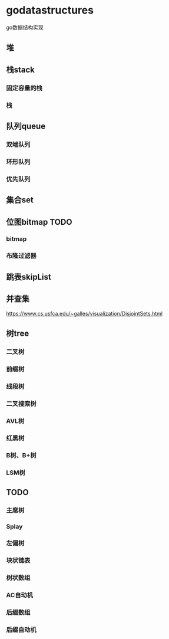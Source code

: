 # godatastructures
go数据结构实现
## 堆

## 栈stack
### 固定容量的栈
### 栈

## 队列queue
### 双端队列
### 环形队列
### 优先队列

## 集合set

## 位图bitmap TODO
### bitmap
### 布隆过滤器

## 跳表skipList

## 并查集 
https://www.cs.usfca.edu/~galles/visualization/DisjointSets.html

## 树tree
### 二叉树
### 前缀树
### 线段树
### 二叉搜索树
### AVL树
### 红黑树
### B树、B+树
### LSM树

## TODO
### 主席树
### Splay
### 左偏树
### 块状链表
### 树状数组
### AC自动机
### 后缀数组
### 后缀自动机
